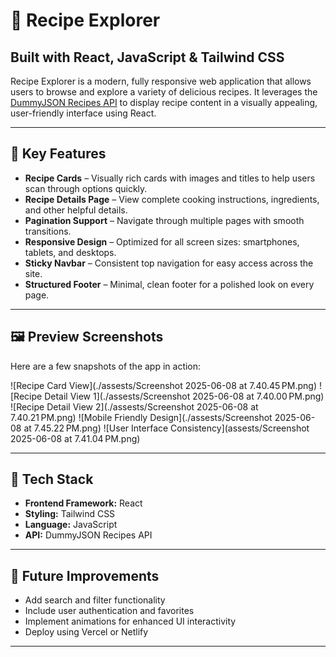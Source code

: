# 🍳 Recipe Explorer
## Built with React, JavaScript & Tailwind CSS

Recipe Explorer is a modern, fully responsive web application that allows users to browse and explore a variety of delicious recipes. It leverages the [DummyJSON Recipes API](https://dummyjson.com/recipes?limit=100&skip=0) to display recipe content in a visually appealing, user-friendly interface using React.

---

## 🚀 Key Features

- **Recipe Cards** – Visually rich cards with images and titles to help users scan through options quickly.
- **Recipe Details Page** – View complete cooking instructions, ingredients, and other helpful details.
- **Pagination Support** – Navigate through multiple pages with smooth transitions.
- **Responsive Design** – Optimized for all screen sizes: smartphones, tablets, and desktops.
- **Sticky Navbar** – Consistent top navigation for easy access across the site.
- **Structured Footer** – Minimal, clean footer for a polished look on every page.

---

## 🖼️ Preview Screenshots

Here are a few snapshots of the app in action:

![Recipe Card View](./assests/Screenshot 2025-06-08 at 7.40.45 PM.png)
![Recipe Detail View 1](./assests/Screenshot 2025-06-08 at 7.40.00 PM.png)
![Recipe Detail View 2](./assests/Screenshot 2025-06-08 at 7.40.21 PM.png)
![Mobile Friendly Design](./assests/Screenshot 2025-06-08 at 7.45.22 PM.png)
![User Interface Consistency](assests/Screenshot 2025-06-08 at 7.41.04 PM.png)

---

## 🧠 Tech Stack

- **Frontend Framework:** React
- **Styling:** Tailwind CSS
- **Language:** JavaScript
- **API:** DummyJSON Recipes API

---

## 📌 Future Improvements

- Add search and filter functionality
- Include user authentication and favorites
- Implement animations for enhanced UI interactivity
- Deploy using Vercel or Netlify

---


